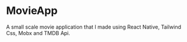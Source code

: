 # MovieApp
 A small scale movie application that I made using React Native, Tailwind Css, Mobx and TMDB Api.
